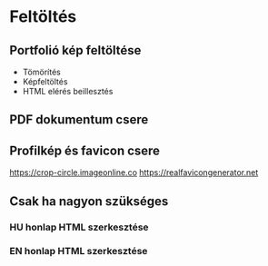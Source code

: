 # Feltöltés

## Portfolió kép feltöltése

- Tömörítés
- Képfeltöltés
- HTML elérés beillesztés

## PDF dokumentum csere

## Profilkép és favicon csere

https://crop-circle.imageonline.co
https://realfavicongenerator.net

## Csak ha nagyon szükséges

### HU honlap HTML szerkesztése

### EN honlap HTML szerkesztése
